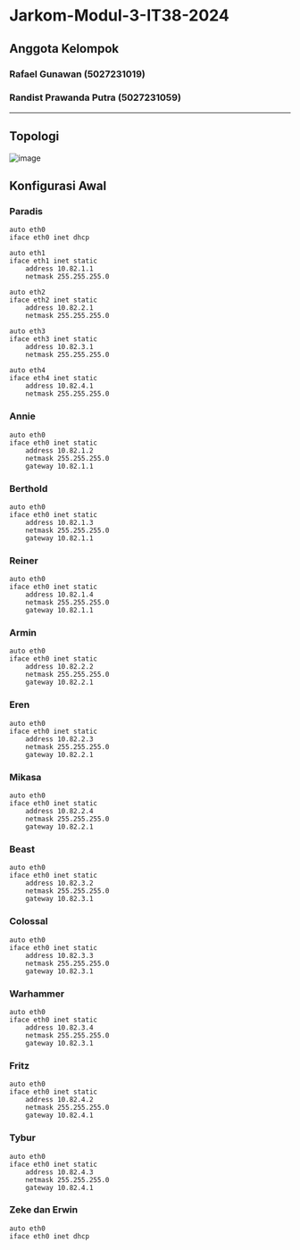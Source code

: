 # Jarkom-Modul-3-IT38-2024

## Anggota Kelompok
### Rafael Gunawan (5027231019)
### Randist Prawanda Putra (5027231059)
<hr>

## Topologi
![image](https://github.com/user-attachments/assets/c959cdb4-3e00-4c80-8cb2-3297fb248e11)

## Konfigurasi Awal
### Paradis
    auto eth0
    iface eth0 inet dhcp
    
    auto eth1
    iface eth1 inet static
    	address 10.82.1.1
    	netmask 255.255.255.0
    
    auto eth2
    iface eth2 inet static
    	address 10.82.2.1
    	netmask 255.255.255.0
    
    auto eth3
    iface eth3 inet static
    	address 10.82.3.1
    	netmask 255.255.255.0
    
    auto eth4
    iface eth4 inet static
    	address 10.82.4.1
    	netmask 255.255.255.0
### Annie
    auto eth0
    iface eth0 inet static
    	address 10.82.1.2
    	netmask 255.255.255.0
    	gateway 10.82.1.1
### Berthold
    auto eth0
    iface eth0 inet static
    	address 10.82.1.3
    	netmask 255.255.255.0
    	gateway 10.82.1.1
### Reiner
    auto eth0
    iface eth0 inet static
    	address 10.82.1.4
    	netmask 255.255.255.0
    	gateway 10.82.1.1
### Armin
    auto eth0
    iface eth0 inet static
    	address 10.82.2.2
    	netmask 255.255.255.0
    	gateway 10.82.2.1
### Eren
    auto eth0
    iface eth0 inet static
    	address 10.82.2.3
    	netmask 255.255.255.0
    	gateway 10.82.2.1
### Mikasa
    auto eth0
    iface eth0 inet static
    	address 10.82.2.4
    	netmask 255.255.255.0
    	gateway 10.82.2.1
### Beast
    auto eth0
    iface eth0 inet static
    	address 10.82.3.2
    	netmask 255.255.255.0
    	gateway 10.82.3.1
### Colossal
    auto eth0
    iface eth0 inet static
    	address 10.82.3.3
    	netmask 255.255.255.0
    	gateway 10.82.3.1
### Warhammer
    auto eth0
    iface eth0 inet static
    	address 10.82.3.4
    	netmask 255.255.255.0
    	gateway 10.82.3.1
### Fritz
    auto eth0
    iface eth0 inet static
    	address 10.82.4.2
    	netmask 255.255.255.0
    	gateway 10.82.4.1
### Tybur
    auto eth0
    iface eth0 inet static
    	address 10.82.4.3
    	netmask 255.255.255.0
    	gateway 10.82.4.1
### Zeke dan Erwin
    auto eth0
    iface eth0 inet dhcp
